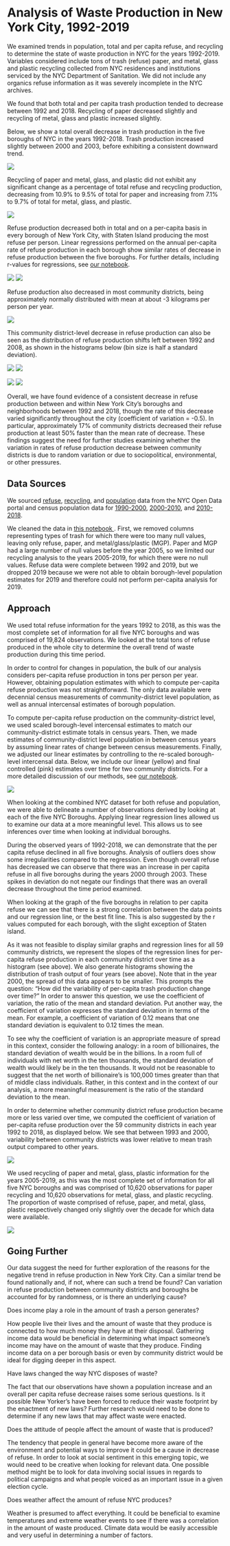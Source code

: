 <h1>Analysis of Waste Production in New York City, 1992-2019</h1>

<p>We examined trends in population, total and per capita refuse, and recycling to determine the state of waste production in NYC for the years 1992-2019. Variables considered include tons of trash (refuse)  paper, and metal, glass and plastic recycling collected from NYC residences and institutions serviced by the NYC Department of Sanitation. We did not include any organics refuse information as it was severely incomplete in the NYC archives.</p>

<p>We found that both total and per capita trash production tended to decrease between 1992 and 2018. Recycling of paper decreased slightly and recycling of metal, glass and plastic increased slightly.</p>

<p>Below, we show a total overall decrease in trash production in the five boroughs of NYC in the years 1992-2018. Trash production increased slightly between 2000 and 2003, before exhibiting a consistent downward trend.</p>

<img src="Analysis_Images/NYC Total Refuse Production.png">  

<p>Recycling of paper and metal, glass, and plastic did not exhibit any significant change as a percentage of total refuse and recycling production, decreasing from 10.9% to 9.5% of total for paper and increasing from 7.1% to 9.7% of total for metal, glass, and plastic.</p>

<img src="Analysis_Images/NYC Total Refuse, Paper and MGP.png">  
  
<p>Refuse production decreased both in total and on a per-capita basis in every borough of New York City, with Staten Island producing the most refuse per person.  Linear regressions performed on the annual per-capita rate of refuse production in each borough show similar rates of decrease in refuse production between the five boroughs.  For further details, including r-values for regressions, see <a href=https://github.com/JacobSpear/NewYorkWaste/blob/master/Analysis_Notebooks/Trash%20Output%20Time%20Borough.ipynb> our notebook</a>. </p>
  
<img src="Analysis_Images/NYC Per Capita Refuse Production.png">
<img src="Analysis_Images/BoroughCapitaRegressions.png">

<p>Refuse production also decreased in most community districts, being approximately normally distributed with mean at about -3 kilograms per person per year.</p>

<img src="Analysis_Images/Rate_Of_Change_Histogram.png">

<p>This community district-level decrease in refuse production can also be seen as the distribution of refuse production shifts left between 1992 and 2008, as shown in the histograms below (bin size is half a standard deviation).</p>

<img src="Analysis_Images/CD_PerCapita_Histogram_1992.png"> <img src="Analysis_Images/CD_PerCapita_Histogram_2000.png">

<img src="Analysis_Images/CD_PerCapita_Histogram_2010.png"> <img src="Analysis_Images/CD_PerCapita_Histogram_2018.png">

<p>Overall, we have found evidence of a consistent decrease in refuse production between and within New York City’s boroughs and neighborhoods between 1992 and 2018, though the rate of this decrease varied significantly throughout the city (coefficient of variation = -0.5). In particular, approximately 17% of community districts decreased their refuse production at least 50% faster than the mean rate of decrease. These findings suggest the need for further studies examining whether the variation in rates of refuse production decrease between community districts is due to random variation or due to sociopolitical, environmental, or other pressures.</p>

<h2>Data Sources</h2>

<p>We sourced <a href=https://data.cityofnewyork.us/City-Government/DSNY-Monthly-Tonnage-Data/ebb7-mvp5> refuse</a>, <a href=https://data.cityofnewyork.us/City-Government/DSNY-Monthly-Tonnage-Data/ebb7-mvp5> recycling</a>, and <a href=https://data.cityofnewyork.us/City-Government/New-York-City-Population-By-Community-Districts/xi7c-iiu2> population</a> data from the NYC Open Data portal and census population data for <a href=https://www.census.gov/data/tables/time-series/demo/popest/intercensal-1990-2000-state-and-county-totals.html> 1990-2000</a>, <a href=https://www.census.gov/data/tables/time-series/demo/popest/intercensal-2000-2010-counties.html> 2000-2010</a>, and <a href=https://www.census.gov/data/tables/time-series/demo/popest/2010s-counties-total.html> 2010-2018</a>.</p>

<p> We cleaned the data in <a href=https://github.com/JacobSpear/NewYorkWaste/blob/master/Cleaning_Notebooks/Clean%20tonnage%20data.ipynb> this notebook </a>.  First, we removed columns representing types of trash for which there were too many null values, leaving only refuse, paper, and metal/glass/plastic (MGP).  Paper and MGP had a large number of null values before the year 2005, so we limited our recycling analysis to the years 2005-2019, for which there were no null values.  Refuse data were complete between 1992 and 2019, but we dropped 2019 because we were not able to obtain borough-level population estimates for 2019 and therefore could not perform per-capita analysis for 2019. </p>

<h2>Approach</h2>

<p>We used total refuse information for the years 1992 to 2018, as this was the most complete set of information for all five NYC boroughs and was comprised of 19,824 observations. We looked at the total tons of refuse produced in the whole city to determine the overall trend of waste production during this time period.</p> 

<p>In order to control for changes in population, the bulk of our analysis considers per-capita refuse production in tons per person per year. However, obtaining population estimates with which to compute per-capita refuse production was not straightforward.  The only data available were decennial census measurements of community-district level population, as well as annual intercensal estimates of borough population.</p>  

<p>To compute per-capita refuse production on the community-district level, we used scaled borough-level intercensal estimates to match our community-district estimate totals in census years. Then, we made estimates of community-district level population in between census years by assuming linear rates of change between census measurements. Finally, we adjusted our linear estimates by controlling to the re-scaled borough-level intercensal data. Below, we include our linear (yellow) and final controlled (pink) estimates over time for two community districts. For a more detailed discussion of our methods, see <a href=https://github.com/JacobSpear/NewYorkWaste/blob/master/Population_Estimate_Analysis/Population%20Estimates.ipynb> our notebook</a>.</p>

<img src="Analysis_Images/Population_Estimate_Example.png">

<p>When looking at the combined NYC dataset for both refuse and population, we were able to delineate a number of observations derived by looking at each of the five NYC Boroughs. Applying linear regression lines allowed us to examine our data at a more meaningful level. This allows us to see inferences over time when looking at individual boroughs.</p>

<p>During the observed years of 1992-2018, we can demonstrate that the per capita refuse declined in all five boroughs. Analysis of outliers does show some irregularities compared to the regression. Even though overall refuse has decreased we can observe that there was an increase in per capita refuse in all five boroughs during the years 2000 through 2003. These spikes in deviation do not negate our findings that there was an overall decrease throughout the time period examined.</p>

<p>When looking at the graph of the five boroughs in relation to per capita refuse we can see that there is a strong correlation between the data points and our regression line, or the best fit line. This is also suggested by the r values computed for each borough, with the slight exception of Staten island.</p>

<p>As it was not feasible to display similar graphs and regression lines for all 59 community districts, we represent the slopes of the regression lines for per-capita refuse production in each community district over time as a histogram (see above).  We also generate histograms showing the distribution of trash output of four years (see above). Note that in the year 2000, the spread of this data appears to be smaller. This prompts the question: “How did the variability of per-capita trash production change over time?”  In order to answer this question, we use the coefficient of variation, the ratio of the mean and standard deviation.  Put another way, the coefficient of variation expresses the standard deviation in terms of the mean. For example, a coefficient of variation of 0.12 means that one standard deviation is equivalent to 0.12 times the mean.</p>

<p>To see why the coefficient of variation is an appropriate measure of spread in this context, consider the following analogy: in a room of billionaires, the standard deviation of wealth would be in the billions. In a room full of individuals with net worth in the ten thousands, the standard deviation of wealth would likely be in the ten thousands. It would not be reasonable to suggest that the net worth of billionaire’s is 100,000 times greater than that of middle class individuals. Rather, in this context and in the context of our analysis, a more meaningful measurement is the ratio of the standard deviation to the mean.</p>

<p>In order to determine whether community district refuse production became more or less varied over time, we computed the coefficient of variation of per-capita refuse production over the 59 community districts in each year 1992 to 2018, as displayed below. We see that between 1993 and 2000, variability between community districts was lower relative to mean trash output compared to other years.</p>

<img src="Analysis_Images/Coefficient_Variation.png">

<p>We used recycling of paper and metal, glass, plastic information for the years 2005-2019, as this was the most complete set of information for all five NYC boroughs and was comprised of 10,620 observations for paper recycling and 10,620 observations for metal, glass, and plastic recycling.  The proportion of waste comprised of refuse, paper, and metal, glass, plastic respectively changed only slightly over the decade for which data were available.</p>

<img src="Analysis_Images/NYC Ratio of Refuse, Paper, and MGP.png">

<h2>Going Further</h2>

Our data suggest the need for further exploration of the reasons for the negative trend in refuse production in New York City. Can a similar trend be found nationally and, if not, where can such a trend be found? Can variation in refuse production between community districts and boroughs be accounted for by randomness, or is there an underlying cause?

Does income play a role in the amount of trash a person generates?

How people live their lives and the amount of waste that they produce is connected to how much money they have at their disposal. Gathering income data would be beneficial in determining what impact someone’s income may have on the amount of waste that they produce. Finding income data on a per borough basis or even by community district would be ideal for digging deeper in this aspect. 

Have laws changed the way NYC disposes of waste?

The fact that our observations have shown a population increase and an overall per capita refuse decrease raises some serious questions. Is it possible New Yorker’s have been forced to reduce their waste footprint by the enactment of new laws? Further research would need to be done to determine if any new laws that may affect waste were enacted.

Does the attitude of people affect the amount of waste that is produced?

The tendency that people in general have become more aware of the environment and potential ways to improve it could be a cause in decrease of refuse. In order to look at social sentiment in this emerging topic, we would need to be creative when looking for relevant data. One possible method might be to look for data involving social issues in regards to political campaigns and what people voiced as an important issue in a given election cycle. 

Does weather affect the amount of refuse NYC produces?

Weather is presumed to affect everything. It could be beneficial to examine temperatures and extreme weather events to see if there was a correlation in the amount of waste produced. Climate data would be easily accessible and very useful in determining a number of factors. 


